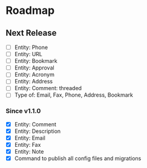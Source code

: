 # Roadmap

## Next Release

- [ ] Entity: Phone
- [ ] Entity: URL
- [ ] Entity: Bookmark
- [ ] Entity: Approval
- [ ] Entity: Acronym
- [ ] Entity: Address
- [ ] Entity: Comment: threaded
- [ ] Type of: Email, Fax, Phone, Address, Bookmark

### Since v1.1.0

- [x] Entity: Comment
- [x] Entity: Description
- [x] Entity: Email
- [x] Entity: Fax
- [x] Entity: Note
- [x] Command to publish all config files and migrations
